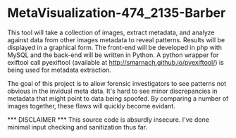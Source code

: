 MetaVisualization-474_2135-Barber
=================================

This tool will take a collection of images, extract metadata, and analyze against data from other images metadata to reveal patterns. Results will be displayed in a graphical form. The front-end will be developed in php with MySQL and the back-end will be written in Python. A python wrapper for exiftool call pyexiftool (available at http://smarnach.github.io/pyexiftool/) is being used for metadata extraction.

The goal of this project is to allow forensic investigators to see patterns not obvious in the invidual meta data. It's hard to see minor discrepancies in metadata that might point to data being spoofed. By comparing a number of images together, these flaws will quickly become evidant.

*** DISCLAIMER *** This source code is absurdly insecure. I've done minimal input checking and sanitization thus far. 